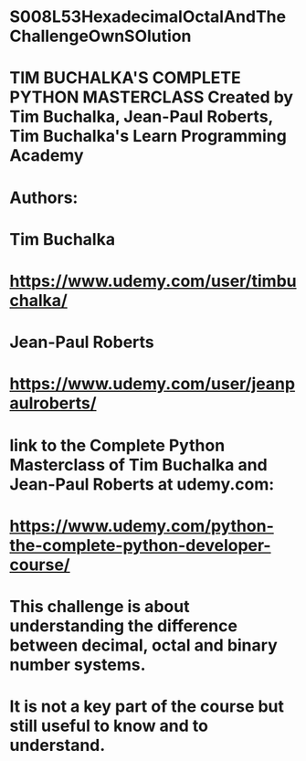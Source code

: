 # S008L53HexadecimalOctalAndTheChallengeOwnSOlution
# TIM BUCHALKA'S COMPLETE PYTHON MASTERCLASS Created by Tim Buchalka, Jean-Paul Roberts, Tim Buchalka's Learn Programming Academy
# Authors:
# Tim Buchalka
# https://www.udemy.com/user/timbuchalka/
#
# Jean-Paul Roberts
# https://www.udemy.com/user/jeanpaulroberts/
#
#      link to the Complete Python Masterclass of Tim Buchalka and Jean-Paul Roberts at udemy.com:
#      https://www.udemy.com/python-the-complete-python-developer-course/
#
# This challenge is about understanding the difference between decimal, octal and binary number systems.
# It is not a key part of the course but still useful to know and to understand.
